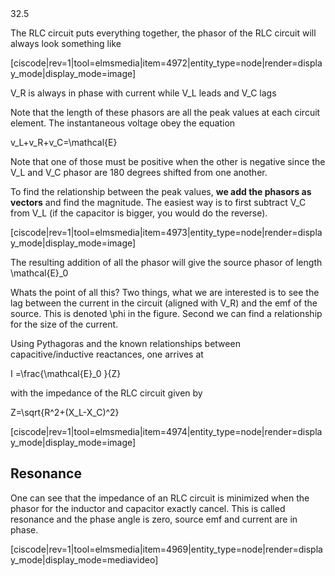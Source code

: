 <stop-note title="Read Knight 4ed" icon="stopnoteicons:book-icon">
<span slot="message">32.5</span>
</stop-note>

The RLC circuit puts everything together, the phasor of the RLC circuit will always look something like

[ciscode|rev=1|tool=elmsmedia|item=4972|entity_type=node|render=display_mode|display_mode=image]

<lrn-math> V_R is always in phase with current while V_L leads and V_C lags </lrn-math>

Note that the length of these phasors are all the peak values at each circuit element. The instantaneous voltage obey the equation

<lrn-math> v_L+v_R+v_C=\mathcal{E} <lrn-math>

<lrndesign-sidenote label="Instructor Note" icon="bookmark" bg-color="#c2e5f2">
Note that one of those must be positive when the other is negative since the V_L and V_C phasor are 180 degrees shifted from one another.  
</lrndesign-sidenote>

To find the relationship between the peak values, **we add the phasors as vectors** and find the magnitude. The easiest way is to first subtract V_C from V_L (if the capacitor is bigger, you would do the reverse). 

[ciscode|rev=1|tool=elmsmedia|item=4973|entity_type=node|render=display_mode|display_mode=image]

The resulting addition of all the phasor will give the source phasor of length <lrn-math>\mathcal{E}_0 </lrn-math>

<lrndesign-sidenote label="Instructor Note" icon="bookmark" bg-color="#c2e5f2">
Whats the point of all this? Two things, what we are interested is to see the lag between the current in the circuit (aligned with V_R) and the emf of the source. This is denoted <lrn-math>\phi </lrn-math> in the figure. Second we can find a relationship for the size of the current. 
</lrndesign-sidenote>

Using Pythagoras and the known relationships between capacitive/inductive reactances, one arrives at

 <lrn-math> I =\frac{\mathcal{E}_0 }{Z} </lrn-math>
 
 with the impedance of the RLC circuit given by
 
 <lrn-math>Z=\sqrt{R^2+(X_L-X_C)^2} </lrn-math>
 
 [ciscode|rev=1|tool=elmsmedia|item=4974|entity_type=node|render=display_mode|display_mode=image]
 
## Resonance

One can see that the impedance of an RLC circuit is minimized when the phasor for the inductor and capacitor exactly cancel. This is called resonance and the phase angle is zero, source emf and current are in phase. 

[ciscode|rev=1|tool=elmsmedia|item=4969|entity_type=node|render=display_mode|display_mode=mediavideo]


